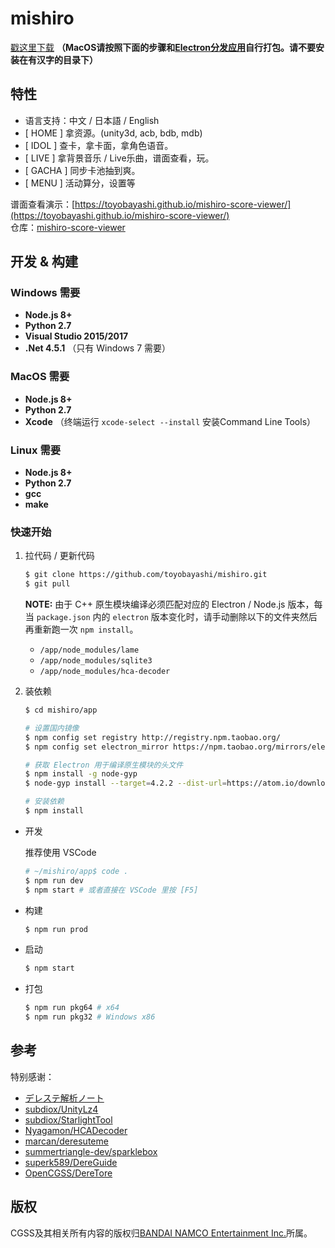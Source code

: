 # mishiro
[戳这里下载](https://github.com/toyobayashi/mishiro/releases) __（MacOS请按照下面的步骤和[Electron分发应用](http://electronjs.org/docs/tutorial/application-distribution)自行打包。请不要安装在有汉字的目录下）__  

## 特性

* 语言支持：中文 / 日本語 / English
* [ HOME ] 拿资源。(unity3d, acb, bdb, mdb)
* [ IDOL ] 查卡，拿卡面，拿角色语音。
* [ LIVE ] 拿背景音乐 / Live乐曲，谱面查看，玩。
* [ GACHA ] 同步卡池抽到爽。
* [ MENU ] 活动算分，设置等

谱面查看演示：[https://toyobayashi.github.io/mishiro-score-viewer/](https://toyobayashi.github.io/mishiro-score-viewer/)  
仓库：[mishiro-score-viewer](https://github.com/toyobayashi/mishiro-score-viewer)

## 开发 & 构建

### Windows 需要

* __Node.js 8+__
* __Python 2.7__
* __Visual Studio 2015/2017__
* __.Net 4.5.1__ （只有 Windows 7 需要）

### MacOS 需要  

* __Node.js 8+__
* __Python 2.7__
* __Xcode__ （终端运行 ```xcode-select --install``` 安装Command Line Tools）

### Linux 需要

* __Node.js 8+__
* __Python 2.7__
* __gcc__
* __make__

### 快速开始

1. 拉代码 / 更新代码  

    ``` bash 
    $ git clone https://github.com/toyobayashi/mishiro.git
    $ git pull
    ```

    **NOTE:** 由于 C++ 原生模块编译必须匹配对应的 Electron / Node.js 版本，每当 `package.json` 内的 `electron` 版本变化时，请手动删除以下的文件夹然后再重新跑一次 `npm install`。

    * `/app/node_modules/lame`
    * `/app/node_modules/sqlite3`
    * `/app/node_modules/hca-decoder`

2. 装依赖  

    ``` bash
    $ cd mishiro/app

    # 设置国内镜像
    $ npm config set registry http://registry.npm.taobao.org/
    $ npm config set electron_mirror https://npm.taobao.org/mirrors/electron/

    # 获取 Electron 用于编译原生模块的头文件
    $ npm install -g node-gyp
    $ node-gyp install --target=4.2.2 --dist-url=https://atom.io/download/electron

    # 安装依赖
    $ npm install
    ```

* 开发

    推荐使用 VSCode
    
    ``` bash
    # ~/mishiro/app$ code .
    $ npm run dev
    $ npm start # 或者直接在 VSCode 里按 [F5]
    ```

* 构建  

    ``` bash
    $ npm run prod
    ```

* 启动  

    ``` bash
    $ npm start
    ```

* 打包

    ``` bash
    $ npm run pkg64 # x64
    $ npm run pkg32 # Windows x86
    ```

## 参考
特别感谢：     
* [デレステ解析ノート](https://subdiox.github.io/deresute/)
* [subdiox/UnityLz4](https://github.com/subdiox/UnityLz4)
* [subdiox/StarlightTool](https://github.com/subdiox/StarlightTool)
* [Nyagamon/HCADecoder](https://github.com/Nyagamon/HCADecoder)
* [marcan/deresuteme](https://github.com/marcan/deresuteme)
* [summertriangle-dev/sparklebox](https://github.com/summertriangle-dev/sparklebox)
* [superk589/DereGuide](https://github.com/superk589/DereGuide)
* [OpenCGSS/DereTore](https://github.com/OpenCGSS/DereTore)

## 版权
CGSS及其相关所有内容的版权归[BANDAI NAMCO Entertainment Inc.](https://bandainamcoent.co.jp/)所属。  
